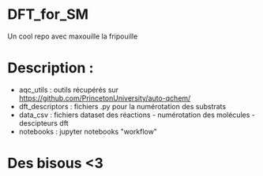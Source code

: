 # DFT_for_SM

Un cool repo avec maxouille la fripouille

# Description :

- aqc_utils : outils récupérés sur https://github.com/PrincetonUniversity/auto-qchem/
- dft_descriptors : fichiers .py pour la numérotation des substrats
- data_csv : fichiers dataset des réactions - numérotation des molécules - descipteurs dft
- notebooks : jupyter notebooks "workflow"

# Des bisous <3
